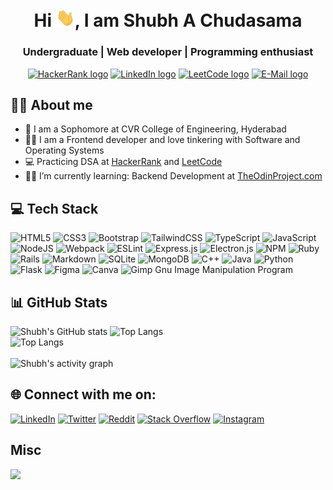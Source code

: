 <h1 align="center">Hi <img src="https://raw.githubusercontent.com/ABSphreak/ABSphreak/master/gifs/Hi.gif" width="30px">, I am Shubh A Chudasama</h1>
<h3 align="center">Undergraduate | Web developer | Programming enthusiast</h3>

<p align="center">
  <a href="https://www.hackerrank.com/shubh143560"><img src="https://img.shields.io/static/v1?label=HackerRank&message=shubh143560&style=flat-square&logo=HackerRank&color=blue" alt="HackerRank logo" /></a>
  <a href="https://www.linkedin.com/in/c-shubh/"><img src="https://img.shields.io/static/v1?label=LinkedIn&message=c-shubh&style=flat-square&logo=LinkedIn&color=blue" alt="LinkedIn logo" /></a>
  <a href="https://leetcode.com/c-shubh/"><img src="https://img.shields.io/static/v1?label=LeetCode&message=c-shubh&style=flat-square&logo=LeetCode&color=blue" alt="LeetCode logo" /></a>
  <a href="mailto:shubh143560@gmail.com"><img src="https://img.shields.io/static/v1?label=E-Mail&message=shubh143560@gmail.com&style=flat-square&logo=Mail.Ru&color=blue" alt="E-Mail logo" /></a>
</p>

## :sassy_man:  About me
- :school: I am a Sophomore at CVR College of Engineering, Hyderabad
- :technologist: I am a Frontend developer and love tinkering with Software and Operating Systems
- :computer: Practicing DSA at [HackerRank](https://www.hackerrank.com/shubh143560) and [LeetCode](https://leetcode.com/c-shubh/)
- :student: I’m currently learning: Backend Development at [TheOdinProject.com](https://www.theodinproject.com)

## 💻 Tech Stack
![HTML5](https://img.shields.io/badge/html5-%23E34F26.svg?style=for-the-badge&logo=html5&logoColor=white)
![CSS3](https://img.shields.io/badge/css3-%231572B6.svg?style=for-the-badge&logo=css3&logoColor=white)
![Bootstrap](https://img.shields.io/badge/bootstrap-%23563D7C.svg?style=for-the-badge&logo=bootstrap&logoColor=white)
![TailwindCSS](https://img.shields.io/badge/tailwindcss-%2338B2AC.svg?style=for-the-badge&logo=tailwind-css&logoColor=white)
![TypeScript](https://img.shields.io/badge/typescript-%23007ACC.svg?style=for-the-badge&logo=typescript&logoColor=white)
![JavaScript](https://img.shields.io/badge/javascript-%23323330.svg?style=for-the-badge&logo=javascript&logoColor=%23F7DF1E)
![NodeJS](https://img.shields.io/badge/node.js-6DA55F?style=for-the-badge&logo=node.js&logoColor=white)
![Webpack](https://img.shields.io/badge/webpack-%238DD6F9.svg?style=for-the-badge&logo=webpack&logoColor=black)
![ESLint](https://img.shields.io/badge/ESLint-4B3263?style=for-the-badge&logo=eslint&logoColor=white)
![Express.js](https://img.shields.io/badge/express.js-%23404d59.svg?style=for-the-badge&logo=express&logoColor=%2361DAFB)
![Electron.js](https://img.shields.io/badge/Electron-191970?style=for-the-badge&logo=Electron&logoColor=white)
![NPM](https://img.shields.io/badge/NPM-%23000000.svg?style=for-the-badge&logo=npm&logoColor=white)
![Ruby](https://img.shields.io/badge/ruby-%23CC342D.svg?style=for-the-badge&logo=ruby&logoColor=white)
![Rails](https://img.shields.io/badge/rails-%23CC0000.svg?style=for-the-badge&logo=ruby-on-rails&logoColor=white)
![Markdown](https://img.shields.io/badge/markdown-%23000000.svg?style=for-the-badge&logo=markdown&logoColor=white)
![SQLite](https://img.shields.io/badge/sqlite-%2307405e.svg?style=for-the-badge&logo=sqlite&logoColor=white)
![MongoDB](https://img.shields.io/badge/MongoDB-%234ea94b.svg?style=for-the-badge&logo=mongodb&logoColor=white) 
![C++](https://img.shields.io/badge/c++-%2300599C.svg?style=for-the-badge&logo=c%2B%2B&logoColor=white)
![Java](https://img.shields.io/badge/java-%23ED8B00.svg?style=for-the-badge&logo=java&logoColor=white)
![Python](https://img.shields.io/badge/python-3670A0?style=for-the-badge&logo=python&logoColor=ffdd54)
![Flask](https://img.shields.io/badge/flask-%23000.svg?style=for-the-badge&logo=flask&logoColor=white)
![Figma](https://img.shields.io/badge/figma-%23F24E1E.svg?style=for-the-badge&logo=figma&logoColor=white)
![Canva](https://img.shields.io/badge/Canva-%2300C4CC.svg?style=for-the-badge&logo=Canva&logoColor=white)
![Gimp Gnu Image Manipulation Program](https://img.shields.io/badge/Gimp-657D8B?style=for-the-badge&logo=gimp&logoColor=FFFFFF)

<h2>📊 GitHub Stats</h2>

<p>
  <img height="180em" src="https://github-readme-stats-ten-gilt.vercel.app/api?username=c-shubh&show_icons=true&count_private=true&theme=algolia" alt="Shubh's GitHub stats" />
  <img height="180em" src="https://github-readme-stats-ten-gilt.vercel.app/api/top-langs?username=c-shubh&langs_count=10&show_icons=true&locale=en&layout=compact&theme=algolia" alt="Top Langs">
  <br>
  <img src="https://github-readme-streak-stats.herokuapp.com/?user=c-shubh&theme=algolia&hide_border=false" alt="Top Langs">
  <br><br>
  <img src="https://github-readme-activity-graph.cyclic.app/graph?username=c-shubh&custom_title=Shubh's%20Contribution%20Graph&theme=react-dark" alt="Shubh's activity graph">
</p>

## 🌐 Connect with me on:
[![LinkedIn](https://img.shields.io/badge/LinkedIn-%230077B5.svg?logo=linkedin&logoColor=white)](https://linkedin.com/in/c-shubh)
[![Twitter](https://img.shields.io/badge/Twitter-%231DA1F2.svg?logo=Twitter&logoColor=white)](https://twitter.com/c_shubh_)
[![Reddit](https://img.shields.io/badge/Reddit-%23FF4500.svg?logo=Reddit&logoColor=white)](https://reddit.com/user/c-shubh)
[![Stack Overflow](https://img.shields.io/badge/-Stackoverflow-FE7A16?logo=stack-overflow&logoColor=white)](https://stackoverflow.com/users/13460650)
[![Instagram](https://img.shields.io/badge/Instagram-%23E4405F.svg?logo=Instagram&logoColor=white)](https://instagram.com/c_shubh_)

## Misc
[![](https://visitcount.itsvg.in/api?id=c-shubh&label=Profile%20Views&color=0&icon=3&pretty=true)](https://visitcount.itsvg.in)
